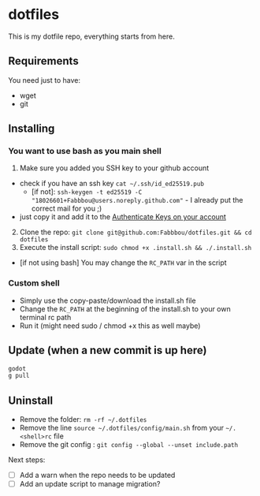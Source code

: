 # dotfiles
This is my dotfile repo, everything starts from here.

## Requirements
You need just to have:
- wget
- git

## Installing

### You want to use bash as you main shell

1. Make sure you added you SSH key to your github account
  * check if you have an ssh key `cat ~/.ssh/id_ed25519.pub`
    * [if not]: `ssh-keygen -t ed25519 -C "18026601+Fabbbou@users.noreply.github.com"` - I already put the correct mail for you ;)  
  * just copy it and add it to the [Authenticate Keys on your account](https://github.com/settings/keys)
2. Clone the repo: `git clone git@github.com:Fabbbou/dotfiles.git && cd dotfiles`
3. Execute the install script: `sudo chmod +x .install.sh && ./.install.sh`
  * [if not using bash] You may change the `RC_PATH` var in the script

### Custom shell

- Simply use the copy-paste/download the install.sh file
- Change the `RC_PATH` at the beginning of the install.sh to your own terminal rc path
- Run it (might need sudo / chmod +x this as well maybe)

## Update (when a new commit is up here)

```sh
godot
g pull
```

## Uninstall
- Remove the folder: `rm -rf ~/.dotfiles`
- Remove the line `source ~/.dotfiles/config/main.sh` from your `~/.<shell>rc` file
- Remove the git config : `git config --global --unset include.path`

Next steps:
- [ ] Add a warn when the repo needs to be updated
- [ ] Add an update script to manage migration? 
